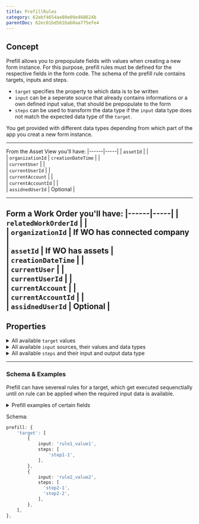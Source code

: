 ```yaml
---
title: PrefillRules
category: 62ebf4654ae80e09e468624b
parentDoc: 62ec01bd561bab0aa775efe4
---
```

## Concept

Prefill allows you to prepopulate fields with values when creating a new form instance. 
For this purpose, prefill rules must be defined for the respective fields in the form code. The schema of the prefill rule contains targets, inputs and steps. 
- `target` specifies the property to which data is to be written
- `input` can be a seperate source that already contains informations or a own defined input value,
that should be prepopulate to the form
- `steps` can be used to transform the data type if the `input` data type does not match the expected data type of the `target`.

You get provided with different data types depending from which part of the app you creat a new form instance.

---
From the Asset View you'll have: 
|------|-----|
| `assetId`  |  |  
| `organizationId` 
| `creationDateTime`  |  |  
| `currentUser`  |  |  
| `currentUserId`  |  |  
| `currentAccount`  |  |  
| `currentAccountId`  |  |  
| `assidnedUserId`  | Optional |  

---
Form a Work Order you'll have: 
|------|-----|
| `relatedWorkOrderId`  |  |  
| `organizationId`  | If WO has connected company |  
| `assetId`  | If WO has assets |  
| `creationDateTime`  |  |  
| `currentUser`  |  |  
| `currentUserId`  |  |  
| `currentAccount`  |  |  
| `currentAccountId`  |  |  
| `assidnedUserId`  | Optional |  
---
## Properties

<details>
<summary>All available <code>target</code> values </summary>

| Section                  |      `target`      |
| :------------------------- | :--------------|
| SignatureSection| `name`, `location`, `date`
   
| Field                  |      `target`      |
| :------------------------- | :--------------|
|SingleLineTextInput| `value`
|MultiLineTextInput| `value`
|AddressInput| `value`
|BooleanInput| `value`
|RichTextInput| `value`
|StaticSingleSelect| `value`
|StaticMultiSelect| `value`
|AssetSingleSelect| `selectedAsset`
|DateInput| `value`
|TimeInput| `value`
|PhoneNumberInput| `value`
|DateTimeInput| `value`
|TaskListInput| `entries`
|UserSingleSelect| `value`
|CompanySingleSelect| `selectedCompany`
</details>

<details>
<summary>All available <code>input</code> sources, their values and data types</summary>

`none` has to be used, when you would like to prepopulate a own defined value to the property.

| Source               | `input` (provided) value | Data type |
| :----------------------------- | :----- | :-----|
| Asset view | `assetId`| `ASSET_ID` (equals `STRING`)
| Selected organization |`organizationId` | `ACCOUNT_ID` (equals `STRING`)
| Form creation date time |`creationDateTime` | `REMBERG_DATE`
| Current user | `currentUser` | `USER_INFO`
| Current user | `currentUserId` | `USER_ID` (equals `STRING`)
| Current account | `currentAccount` | `ACCOUNT`
| Current account  |`currentAccountId` | `ACCOUNT_ID` (equals `STRING`)
| WorkOrder view |`assignedUserId` | `USER_ID` (equals `STRING`)
| WorkOrder view |`workOrderId` | `WORK_ORDER_ID` (equals `STRING`)
| - | `none`| `NONE`

</details>

<details>
<summary>All available <code>steps</code> and their input and output data type </summary>

`steps` have an input (expected) data type and an output (provided) data type. 
By chaining steps, the desired data type can be achieved "step by step". 

| `steps`               | input data type  | output data type |
| :----------------------------- | :----- | :-----|
| `dateTimeToDate` | `REMBERG_DATETIME`| `REMBERG_DATE`
| `assetIdToUser` | `ASSET_ID`| `ASSET`
| `userIdToUser` | `USER_ID`| `USER_INFO`
| `accountIdToAccount` | `ACCOUNT_ID`| `ACCOUNT`
| `userToFullNameString` | `USER_INFO` | `STRING`
| `assetToLocationAddress` | `ASSET`| `ADDRESS`
| `assetToCustomerAccountId` | `ASSET`| `ACCOUNT_ID`
| `assetToAssetTypeNameString` | `ASSET`| `STRING`
| `accountToBillingAddressAddress` | `ACCOUNT`| `ADDRESS`
| `addressToCityString` | `ADDRESS`| `STRING`
| `workOrderIdToWorkOrder` | `WORK_ORDER_ID`| `WORK_ORDER`
| `workOrderToLocationAddress` | `WORK_ORDER`| `ADDRESS`
| `workOrderToTasks` | `WORK_ORDER`| `TASKS`
| `staticString` | `[NONE, STRING]`| `STRING`
| `staticStringArray` | `[NONE, ARRAY_OF_STRINGS]`| `ARRAY_OF_STRINGS`
| `staticBoolean` | `[NONE, BOOLEAN]`| `BOOLEAN`
| `staticAddress` | `[NONE, ADDRESS]`| `ADDRESS`
| `staticDate` | `[NONE, REMBERG_DATE]`| `REMBERG_DATE`
| `staticTime` | `[NONE, REMBERG_TIME]`| `REMBERG_TIME`
| `staticPhoneNumber` | `[NONE, PHONE_NUMBER]`| `PHONE_NUMBER`
| `staticDateTime` | `[NONE, REMBERG_DATETIME]`| `REMBERG_DATETIME`
| `staticTasks` | `[NONE, TASKS]`| `TASKS`

</details>


--- 
### Schema & Examples

Prefill can have severeal rules for a target, which get executed sequenctially until on rule can be applied when the required input data is available.
<details>
<summary>Prefill examples of certain fields</summary>

```Typescript (SignatureSection)
prefill: {
    name: [
        {
            input: 'currentUser',
            steps: [
                'userToFullNameString',
            ],
        },
    ],
    location: [
        {
            input: 'assetId',
            steps: [
                'assetIdToAsset',
                'assetToLocationAddress',
                'addressToCityString',
            ],
        },
        {
            input: 'assetId',
            steps: [
                'assetIdToAsset',
                'assetToCustomerAccountId',
                'accountIdToAccount',
                'accountToBillingAddressAddress',
                'addressToCityString',
            ],
        },
        {
            input: 'organizationId',
            steps: [
                'accountIdToAccount',
                'accountToBillingAddressAddress',
                'addressToCityString',
            ],
        },
        {
            input: 'none',
            steps: [
                [
                    'staticString',
                    'Default Location',
                ],
            ],
        },
    ],
    date: [
        {
            input: 'creationDateTime',
            steps: ['dateTimeToDate'],
        },
    ],
},
```
```Typescript (AddressInput)
prefill: {
    value: [
        {
            input: 'none',
            steps: [
                [
                    'staticAddress',
                    {
                        city: 'Default City',
                        street: 'Default Street',
                        streetNumber: '1',
                        country: 'Default Country',
                        other: 'Default supplement',
                        countryProvince: 'Default state',
                        company: 'Default Company',
                    },
                ],
            ],
        },
    ],
},
```
```Typescript (AddressInput2)
prefill: {
    value: [
        {
            input: 'workOrderId',
            steps: [
                'workOrderIdToWorkOrder',
                'workOrderToLocationAddress',
            ],
        },
    ],
},
```
```Typescript (TaskListInput)
prefill: {
    entries: [
        {
            input: 'none',
            steps: [
                [
                    'staticTasks',
                    [{
                        done: false,
                        title: 'Task 1',
                        comment: 'This task was prefilled 1',
                        highPriority: false,
                        necessary: false,
                    },
                    {
                        done: false,
                        title: 'Task 2',
                        comment: 'This task was prefilled 2',
                        highPriority: true,
                        necessary: true,
                    },
                    {
                        done: true,
                        title: 'Task 3',
                        comment: 'This task was prefilled 3',
                        highPriority: false,
                        necessary: true,
                    },
                    {
                        done: false,
                        title: 'Task 4',
                        comment: 'This task was prefilled 4',
                        highPriority: true,
                        necessary: false,
                    }],
                ],
            ],
        },
    ],
},
```
```Typescript (TaskListInput2)
prefill: {
    entries: [
        {
            input: 'workOrderId',
            steps: [ 'workOrderIdToWorkOrder', 'workOrderToTasks' ],
        },
    ],
},
```
```Typescript (SingleLineTextInput)
prefill: {
    value: [
        {
            input: 'assetId',
            steps: [
                'assetIdToAsset',
                'assetToAssetTypeNameString',
            ],
        },
    ],
},
```
```Typescript (MultiLineTextInput)
prefill: {
    value: [{
            input: 'none',
            steps: [[
                    'staticString',
                    'Default \n Multi \n Line \n Text',
             ]],
     }],
},
```
```Typescript (RichTextInput)
prefill: {
    value: [
        {
            input: 'none',
            steps: [
                [
                    'staticString',
                    '<h1>Default rich text content</h1>',
                ],
            ],
        },
    ],
},
```
```Typescript (UserSingleSelect)
prefill: {
    value: [{
            input: 'currentUserId',
            steps: [],
    }],
},
```
```Typescript (BooleanInput)
prefill: {
    value: [{
        input: 'none',
        steps: [['staticBoolean', true]],
    }],
},
```
```Typescript (TimeInput)
prefill: {
    value: [{
        input: 'none',
        steps: [[
            'staticTime',
            '22:22',
        ]],
    }],
},
```
```Typescript (DateTimeInput)
prefill: {
    value: [{
        input: 'none',
        steps: [[
            'staticDateTime',
            '2022-02-22T22:22:00.000Z_Europe/Berlin',
        ]],
    }],
},
```
</details>


Schema:
```Typescript (PreFill schema general)
prefill: {
    'target': [
        {
            input: 'rule1_value1',
            steps: [
                'step1-1',
            ],
        },
        {
            input: 'rule2_value2',
            steps: [
              'step2-1',
              'step2-2',
            ],
        },
    ],
},
```